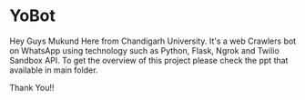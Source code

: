 # YoBot
Hey Guys Mukund Here from Chandigarh University.
It's a web Crawlers bot on WhatsApp using technology such as Python, Flask, Ngrok and Twilio Sandbox API.
To get the overview of this project please check the ppt that available in main folder.


Thank You!!
